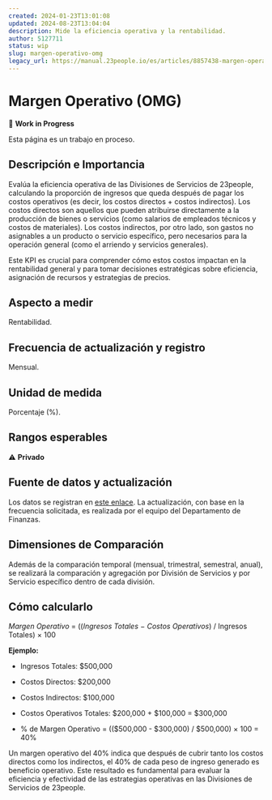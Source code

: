 ```yaml
---
created: 2024-01-23T13:01:08
updated: 2024-08-23T13:04:04
description: Mide la eficiencia operativa y la rentabilidad.
author: 5127711
status: wip
slug: margen-operativo-omg
legacy_url: https://manual.23people.io/es/articles/8857438-margen-operativo-omg
---
```


# Margen Operativo (OMG)

🚧 **Work in Progress**

Esta página es un trabajo en proceso.

## Descripción e Importancia

Evalúa la eficiencia operativa de las Divisiones de Servicios de 23people,
calculando la proporción de ingresos que queda después de pagar los costos
operativos (es decir, los costos directos + costos indirectos). Los costos
directos son aquellos que pueden atribuirse directamente a la producción de
bienes o servicios (como salarios de empleados técnicos y costos de
materiales). Los costos indirectos, por otro lado, son gastos no asignables a
un producto o servicio específico, pero necesarios para la operación general
(como el arriendo y servicios generales).

Este KPI es crucial para comprender cómo estos costos impactan en la
rentabilidad general y para tomar decisiones estratégicas sobre eficiencia,
asignación de recursos y estrategias de precios.

## **Aspecto a medir**

Rentabilidad.

## **Frecuencia de actualización y registro**

Mensual.

## Unidad de medida

Porcentaje (%).

## Rangos esperables

⚠️ **Privado**

## **Fuente de datos y actualización**

Los datos se registran en [este
enlace](https://docs.google.com/spreadsheets/d/1b_iPE17zm33tcBAgYuGPGyKN5xAKT56cLDNoneq6oaY/edit#gid=0).
La actualización, con base en la frecuencia solicitada, es realizada por el
equipo del Departamento de Finanzas.

## Dimensiones de Comparación

Además de la comparación temporal (mensual, trimestral, semestral, anual), se
realizará la comparación y agregación por División de Servicios y por Servicio
específico dentro de cada división.

## Cómo calcularlo

_Margen Operativo_ = ((_Ingresos Totales_ − _Costos Operativos_) / Ingresos
Totales) × 100

**Ejemplo:**

  * Ingresos Totales: $500,000

  * Costos Directos: $200,000

  * Costos Indirectos: $100,000

  * Costos Operativos Totales: $200,000 + $100,000 = $300,000

  * % de Margen Operativo = (($500,000 - $300,000) / $500,000) × 100 = 40%

Un margen operativo del 40% indica que después de cubrir tanto los costos
directos como los indirectos, el 40% de cada peso de ingreso generado es
beneficio operativo. Este resultado es fundamental para evaluar la eficiencia
y efectividad de las estrategias operativas en las Divisiones de Servicios de
23people.


